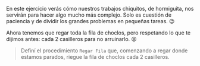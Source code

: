 <gs-attire
  attire-url="https://raw.githubusercontent.com/MumukiProject/mumuki-guia-gobstones-practica-procedimientos-kids/master/assets/attires/config.json">
</gs-attire>
<gs-toolbox
  toolbox-url="https://raw.githubusercontent.com/MumukiProject/mumuki-guia-gobstones-practica-procedimientos-kids/master/assets/toolbox.xml">
</gs-toolbox>

En este ejercicio verás cómo nuestros trabajos chiquitos, de hormiguita, nos servirán para hacer algo mucho más complejo. Solo es cuestión de paciencia y de dividir los grandes problemas en pequeñas tareas. :wink:

Ahora tenemos que regar toda la fila de choclos, pero respetando lo que te dijimos antes: cada 2 casilleros para no arruinarlo. :stuck_out_tongue_closed_eyes:

> Definí el procedimiento `Regar Fila` que, comenzando a regar donde estamos parados, riegue la fila de choclos cada 2 casilleros.
